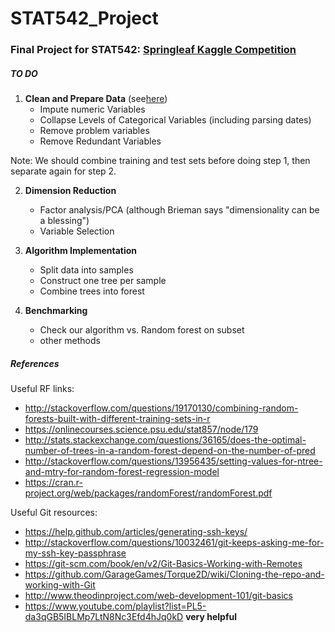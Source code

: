 # STAT542_Project

### Final Project for STAT542: [Springleaf Kaggle Competition](https://www.kaggle.com/c/springleaf-marketing-response)

##### TO DO

1. **Clean and Prepare Data** (see[here](https://www.kaggle.com/darraghdog/springleaf-marketing-response/explore-springleaf/notebook))
	* Impute numeric Variables
	* Collapse Levels of Categorical Variables (including parsing dates)
	* Remove problem variables
	* Remove Redundant Variables

Note: We should combine training and test sets before doing step 1, then separate again for step 2.

2. **Dimension Reduction**
	* Factor analysis/PCA (although Brieman says "dimensionality can be a blessing")
	* Variable Selection

3. **Algorithm Implementation**
	* Split data into samples
	* Construct one tree per sample
	* Combine trees into forest

4. **Benchmarking**
	* Check our algorithm vs. Random forest on subset
	* other methods


##### References 

Useful RF links:
- http://stackoverflow.com/questions/19170130/combining-random-forests-built-with-different-training-sets-in-r
- https://onlinecourses.science.psu.edu/stat857/node/179
- http://stats.stackexchange.com/questions/36165/does-the-optimal-number-of-trees-in-a-random-forest-depend-on-the-number-of-pred
- http://stackoverflow.com/questions/13956435/setting-values-for-ntree-and-mtry-for-random-forest-regression-model
- https://cran.r-project.org/web/packages/randomForest/randomForest.pdf
  	
Useful Git resources:
- https://help.github.com/articles/generating-ssh-keys/
- http://stackoverflow.com/questions/10032461/git-keeps-asking-me-for-my-ssh-key-passphrase
- https://git-scm.com/book/en/v2/Git-Basics-Working-with-Remotes
- https://github.com/GarageGames/Torque2D/wiki/Cloning-the-repo-and-working-with-Git
- http://www.theodinproject.com/web-development-101/git-basics
- https://www.youtube.com/playlist?list=PL5-da3qGB5IBLMp7LtN8Nc3Efd4hJq0kD **very helpful**

  


